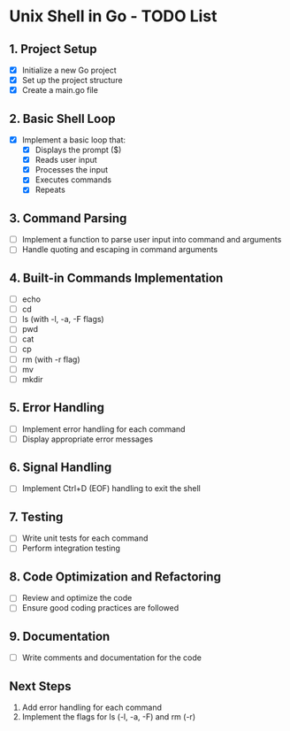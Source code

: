 # Unix Shell in Go - TODO List

## 1. Project Setup
- [x] Initialize a new Go project
- [x] Set up the project structure
- [x] Create a main.go file

## 2. Basic Shell Loop
- [x] Implement a basic loop that:
  - [x] Displays the prompt ($)
  - [x] Reads user input
  - [x] Processes the input
  - [x] Executes commands
  - [x] Repeats

## 3. Command Parsing
- [ ] Implement a function to parse user input into command and arguments
- [ ] Handle quoting and escaping in command arguments

## 4. Built-in Commands Implementation
- [ ] echo
- [ ] cd
- [ ] ls (with -l, -a, -F flags)
- [ ] pwd
- [ ] cat
- [ ] cp
- [ ] rm (with -r flag)
- [ ] mv
- [ ] mkdir

## 5. Error Handling
- [ ] Implement error handling for each command
- [ ] Display appropriate error messages

## 6. Signal Handling
- [ ] Implement Ctrl+D (EOF) handling to exit the shell

## 7. Testing
- [ ] Write unit tests for each command
- [ ] Perform integration testing

## 8. Code Optimization and Refactoring
- [ ] Review and optimize the code
- [ ] Ensure good coding practices are followed

## 9. Documentation
- [ ] Write comments and documentation for the code

## Next Steps
1. Add error handling for each command
2. Implement the flags for ls (-l, -a, -F) and rm (-r)